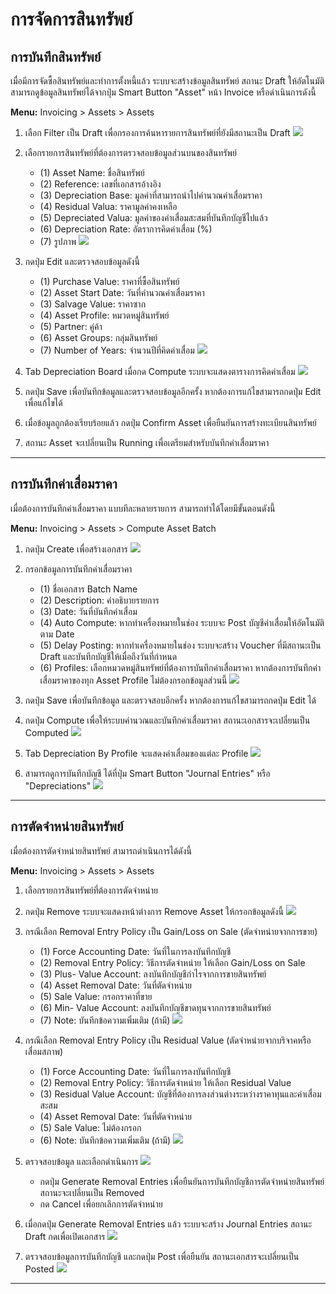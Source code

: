 # การจัดการสินทรัพย์ 

## การบันทึกสินทรัพย์

เมื่อมีการจัดซื้อสินทรัพย์และทำการตั้งหนี้แล้ว ระบบจะสร้างข้อมูลสินทรัพย์ สถานะ Draft ให้อัตโนมัติ สามารถดูข้อมูลสินทรัพย์ได้จากปุ่ม Smart Button "Asset" หน้า Invoice หรือดำเนินการดังนี้

**Menu:** Invoicing > Assets > Assets

1. เลือก Filter เป็น Draft เพื่อกรองการค้นหารายการสินทรัพย์ที่ยังมีสถานะเป็น Draft 
![](img/ass_3.png)

2. เลือกรายการสินทรัพย์ที่ต้องการตรวจสอบข้อมูลส่วนบนของสินทรัพย์
    * (1) Asset Name: ชื่อสินทรัพย์
    * (2) Reference: เลขที่เอกสารอ้างอิง
    * (3) Depreciation Base: มูลค่าที่สามารถนําไปคํานวณค่าเสื่อมราคา
    * (4) Residual Valua: ราคามูลค่าคงเหลือ
    * (5) Depreciated Valua: มูลค่าของค่าเสื่อมสะสมที่บันทึกบัญชีไปแล้ว
    * (6) Depreciation Rate: อัตราการคิดค่าเสื่อม (%)
    * (7) รูปภาพ
    ![](img/ass_4.png)

3. กดปุ่ม Edit และตรวจสอบข้อมูลดังนี้
    * (1) Purchase Value: ราคาที่ซื้อสินทรัพย์
    * (2) Asset Start Date: วันที่คำนวณค่าเสื่อมราคา
    * (3) Salvage Value: ราคาซาก
    * (4) Asset Profile: หมวดหมู่สินทรัพย์
    * (5) Partner: คู่ค้า
    * (6) Asset Groups: กลุ่มสินทรัพย์
    * (7) Number of Years: จำนวนปีที่คิดค่าเสื่อม
    ![](img/ass_5.png)

4. Tab Depreciation Board เมื่อกด Compute ระบบจะแสดงตารางการคิดค่าเสื่อม
![](img/ass_6.png)

5. กดปุ่ม Save เพื่อบันทึกข้อมูลและตรวจสอบข้อมูลอีกครั้ง หากต้องการแก้ไขสามารถกดปุ่ม Edit เพื่อแก้ไขได้

6. เมื่อข้อมูลถูกต้องเรียบร้อยแล้ว กดปุ่ม Confirm Asset เพื่อยืนยันการสร้างทะเบียนสินทรัพย์

7. สถานะ Asset จะเปลี่ยนเป็น Running เพื่อเตรียมสำหรับบันทึกค่าเสื่อมราคา

---

## การบันทึกค่าเสื่อมราคา

เมื่อต้องการบันทึกค่าเสื่อมราคา แบบทีละหลายรายการ สามารถทำได้โดยมีขั้นตอนดังนี้

**Menu:** Invoicing > Assets > Compute Asset Batch

1. กดปุ่ม Create เพื่อสร้างเอกสาร
![](img/ass_11.png)

2. กรอกข้อมูลการบันทึกค่าเสื่อมราคา
    * (1) ชื่อเอกสาร Batch Name 
    * (2) Description: คําอธิบายรายการ
    * (3) Date: วันที่บันทึกค่าเสื่อม
    * (4) Auto Compute: หากทำเครื่องหมายในช่อง ระบบจะ Post บัญชีค่าเสื่อมให้อัตโนมัติ ตาม Date
    * (5) Delay Posting: หากทำเครื่องหมายในช่อง ระบบจะสร้าง Voucher ที่มีสถานะเป็น Draft  และบันทึกบัญชีให้เมื่อถึงวันที่กําหนด
    * (6) Profiles: เลือกหมวดหมู่สินทรัพย์ที่ต้องการบันทึกค่าเสื่อมราคา หากต้องการบันทึกค่าเสื่อมราคาของทุก Asset Profile ไม่ต้องกรอกข้อมูลส่วนนี้
    ![](img/ass_12.png)

3. กดปุ่ม Save เพื่อบันทึกข้อมูล และตรวจสอบอีกครั้ง หากต้องการแก้ไขสามารถกดปุ่ม Edit ได้

4. กดปุ่ม Compute เพื่อให้ระบบคำนวณและบันทึกค่าเสื่อมราคา สถานะเอกสารจะเปลี่ยนเป็น Computed
![](img/ass_14.png)

5. Tab Depreciation By Profile จะแสดงค่าเสื่อมของแต่ละ Profile
![](img/ass_16.png)

6. สามารถดูการบันทึกบัญชี ได้ที่ปุ่ม Smart Button "Journal Entries" หรือ "Depreciations"
![](img/ass_15.png)

---

## การตัดจำหน่ายสินทรัพย์

เมื่อต้องการตัดจำหน่ายสินทรัพย์ สามารถดำเนินการได้ดังนี้

**Menu:** Invoicing > Assets > Assets

1. เลือกรายการสินทรัพย์ที่ต้องการตัดจำหน่าย
2. กดปุ่ม Remove ระบบจะแสดงหน้าต่างการ Remove Asset ให้กรอกข้อมูลดังนี้
![](img/ass_20.png)

3. กรณีเลือก Removal Entry Policy เป็น Gain/Loss on Sale (ตัดจำหน่ายจากการขาย)
    * (1) Force Accounting Date: วันที่ในการลงบันทึกบัญชี
    * (2) Removal Entry Policy: วิธีการตัดจำหน่าย ให้เลือก Gain/Loss on Sale
    * (3) Plus- Value Account: ลงบันทึกบัญชีกําไรจากการขายสินทรัพย์
    * (4) Asset Removal Date: วันที่ตัดจําหน่าย
    * (5) Sale Value: กรอกราคาที่ขาย
    * (6) Min- Value Account: ลงบันทึกบัญชีขาดทุนจากการขายสินทรัพย์
    * (7) Note: บันทึกข้อความเพิ่มเติม (ถ้ามี)
    ![](img/ass_21.png)
        
4. กรณีเลือก Removal Entry Policy เป็น Residual Value (ตัดจำหน่ายจากบริจาคหรือเสื่อมสภาพ)
    * (1) Force Accounting Date: วันที่ในการลงบันทึกบัญชี
    * (2) Removal Entry Policy: วิธีการตัดจำหน่าย ให้เลือก Residual Value
    * (3) Residual Value Account: บัญชีที่ต้องการลงส่วนต่างระหว่างราคาทุนและค่าเสื่อมสะสม
    * (4) Asset Removal Date: วันที่ตัดจําหน่าย
    * (5) Sale Value: ไม่ต้องกรอก
    * (6) Note: บันทึกข้อความเพิ่มเติม (ถ้ามี)
    ![](img/ass_22.png)

4. ตรวจสอบข้อมูล และเลือกดำเนินการ
![](img/ass_23.png)
    * กดปุ่ม Generate Removal Entries เพื่อยืนยันการบันทึกบัญชีการตัดจำหน่ายสินทรัพย์ สถานะจะเปลี่ยนเป็น Removed 
    * กด Cancel เพื่อยกเลิกการตัดจำหน่าย

5. เมื่อกดปุ่ม Generate Removal Entries แล้ว ระบบจะสร้าง Journal Entries สถานะ Draft กดเพื่อเปิดเอกสาร
![](img/ass_24.png)

6. ตรวจสอบข้อมูลการบันทึกบัญชี และกดปุ่ม Post เพื่อยืนยัน สถานะเอกสารจะเปลี่ยนเป็น Posted
![](img/ass_25.png)

---


